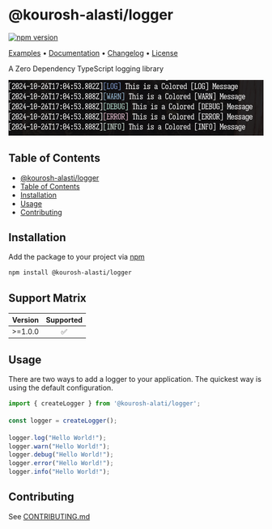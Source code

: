 # @kourosh-alasti/logger

[![npm version](https://badge.fury.io/js/@kourosh-alasti%2Flogger.svg)](https://badge.fury.io/js/@kourosh-alasti/logger)

[Examples](./examples/default.ts) &bullet; [Documentation](https://github.com/kourosh-alasti/logalot/wiki) &bullet; [Changelog](./CHANGELOG.md) &bullet; [License](./LICENSE)

A Zero Dependency TypeScript logging library

<div align="center"> <img src="examples/screenshot.png" alt="configured preset"> </div>

## Table of Contents

- [@kourosh-alasti/logger](#@kourosh-alasti/logger)
- [Table of Contents](#table-of-contents)
- [Installation](#installation)
- [Usage](#usage)
- [Contributing](#contributing)

## Installation

Add the package to your project via [npm](https://docs.npmjs.com/)

```bash
npm install @kourosh-alasti/logger
```

## Support Matrix

| Version | Supported |
| :-----: | :-------: |
| >=1.0.0 |    ✅    |

## Usage

There are two ways to add a logger to your application. The quickest way is using the default configuration.

```typescript
import { createLogger } from '@kourosh-alati/logger';

const logger = createLogger();

logger.log("Hello World!");
logger.warn("Hello World!");
logger.debug("Hello World!");
logger.error("Hello World!");
logger.info("Hello World!");
```

## Contributing

See [CONTRIBUTING.md](./CONTRIBUTING.md)
